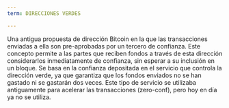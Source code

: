 ```yaml
---
term: DIRECCIONES VERDES

---
```

Una antigua propuesta de dirección Bitcoin en la que las transacciones enviadas a ella son pre-aprobadas por un tercero de confianza. Este concepto permite a las partes que reciben fondos a través de esta dirección considerarlos inmediatamente de confianza, sin esperar a su inclusión en un bloque. Se basa en la confianza depositada en el servicio que controla la dirección verde, ya que garantiza que los fondos enviados no se han gastado ni se gastarán dos veces. Este tipo de servicio se utilizaba antiguamente para acelerar las transacciones (zero-conf), pero hoy en día ya no se utiliza.